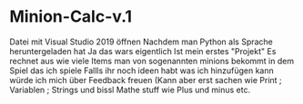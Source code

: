 # Minion-Calc-v.1

Datei mit Visual Studio 2019 öffnen
Nachdem man Python als Sprache heruntergeladen hat 
Ja das wars eigentlich 
Ist mein erstes "Projekt"
Es rechnet aus wie viele Items man von sogenannten minions bekommt in dem Spiel das ich spiele
Fallls ihr noch ideen habt was ich hinzufügen kann würde ich mich über Feedback freuen 
(Kann aber erst sachen wie Print ; Variablen ; Strings und bissl Mathe stuff wie Plus und minus etc. 

